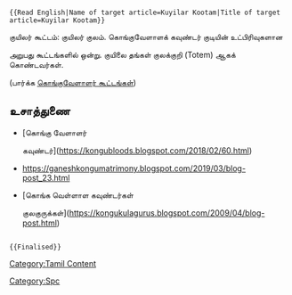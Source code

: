 ```{=mediawiki}
{{Read English|Name of target article=Kuyilar Kootam|Title of target article=Kuyilar Kootam}}
```
குயிலர் கூட்டம்: குயிலர் குலம். கொங்குவேளாளக் கவுண்டர் குடியின் உட்பிரிவுகளான
அறுபது கூட்டங்களில் ஒன்று. குயிலை தங்கள் குலக்குறி (Totem) ஆகக் கொண்டவர்கள்.

(பார்க்க [கொங்குவேளாளர் கூட்டங்கள்](கொங்குவேளாளர்_கூட்டங்கள் "wikilink"))

## உசாத்துணை

-   [கொங்கு வேளாளர்
    கவுண்டர்](https://kongubloods.blogspot.com/2018/02/60.html)
-   <https://ganeshkongumatrimony.blogspot.com/2019/03/blog-post_23.html>
-   [கொங்க வெள்ளாள கவுண்டர்கள்
    குலகுருக்கள்](https://kongukulagurus.blogspot.com/2009/04/blog-post.html)

```{=mediawiki}
{{Finalised}}
```
[Category:Tamil Content](Category:Tamil_Content "wikilink")
[Category:Spc](Category:Spc "wikilink")
